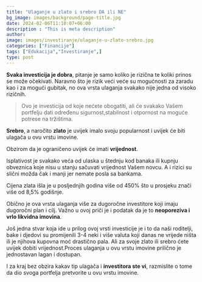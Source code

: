 ```yaml
---
title: "Ulaganje u zlato i srebro DA ili NE"
bg_image: images/background/page-title.jpg
date: 2024-02-06T11:10:07+06:00
description : "This is meta description"
author:
image: images/investiranje/ulaganje-u-zlato-srebro.jpg
categories: ["Financije"]
tags: ["Edukacija","Investiranje",]
type: post
---
```

**Svaka investicija je dobra**, pitanje je samo koliko je rizična te koliki prinos se može očekivati. Naravno što je rizik veći veće su mogućnosti za zaradu kao i za mogući gubitak, no ova vrsta ulaganja svakako nije jedna od visoko rizičnih.

>Ovo je investicija od koje nećete obogatiti, ali će svakako Vašem portfelju dati određenu sigurnost,stabilnost i otpornost na moguće potrese na tržištima.

**Srebro**, a naročito **zlato** je uvijek imalo svoju popularnost i uvijek će biti ulagača u ovu vrstu imovine.

Obzirom da je ograničeno uvijek će imati **vrijednost**.

Isplativost je svakako veća od ulaska u štednju kod banaka ili kupnju obveznica koje nisu u stanju sačuvati vrijednost Vašem novcu. A i rizici su slični možda čak i manji jer nemate posla sa bankama.

Cijena zlata išla je u posljednjih godina više od 450% što u prosjeku znači više od 8,5% godišnje.

Obično je ova vrsta ulaganja više za dugoročne investitore koji imaju dugoročni plan i cilj. Važno u ovoj priči je i podatak da je to **neoporeziva i vrlo likvidna imovina**.

Još jedna stvar koja ide u prilog ovoj vrsti investicije je i to da naši roditelji, bake i djedovi su promijenili 3-4 neki i više valuta koji danas ne vrijede ništa ili je njihova kupovna moć drastično pala. Ali za svoje zlato ili srebro ćete uvijek dobiti vrijednost.Proces ulaganja u ovu vrstu imovine prilično je jednostavan lagan i dostupan.

I za kraj bez obzira kakav tip ulagača i **investitora ste vi**, razmislite o tome da dio svoga portfelja pretvorite u ovu vrstu imovine.

